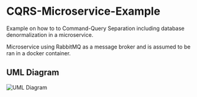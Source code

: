 # CQRS-Microservice-Example
Example on how to to Command-Query Separation including database denormalization in a microservice.

Microservice using RabbitMQ as a message broker and is assumed to be ran in a docker container.

## UML Diagram

![UML Diagram](https://i.imgur.com/0iaJVpN.png)

